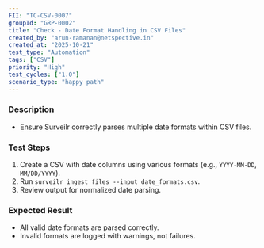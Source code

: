 ```yaml
---
FII: "TC-CSV-0007"
groupId: "GRP-0002"
title: "Check - Date Format Handling in CSV Files"
created_by: "arun-ramanan@netspective.in"
created_at: "2025-10-21"
test_type: "Automation"
tags: ["CSV"]
priority: "High"
test_cycles: ["1.0"]
scenario_type: "happy path"
---
```


### Description
- Ensure Surveilr correctly parses multiple date formats within CSV files.

### Test Steps
1. Create a CSV with date columns using various formats (e.g., `YYYY-MM-DD`, `MM/DD/YYYY`).  
2. Run `surveilr ingest files --input date_formats.csv`.  
3. Review output for normalized date parsing.

### Expected Result
- All valid date formats are parsed correctly.  
- Invalid formats are logged with warnings, not failures.
